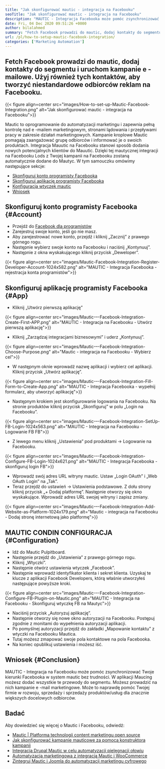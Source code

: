 ```yaml
---
title: "Jak skonfigurować mautic - integracja na Facebooku" 
seoTitle: "Jak skonfigurować mautic - integracja na Facebooku" 
description: "MAUTIC - Integracja Facebooka może pomóc zsynchronizować potencjalne potencjalne prowadzenie na Facebooku do systemu mautycznego bez trudności, a następnie wykorzystać je w kampaniach marketingowych." 
date: Fri, 04 Dec 2020 09:51:26 +0000
author: bilalahmed
summary: "Fetch Facebook prowadzi do mautic, dodaj kontakty do segmentu i prowadzić kampanie e -mailowe. Użyj również tych kontaktów, aby tworzyć niestandardowe odbiorców reklam na Facebooku." 
url: /pl/how-to-setup-mautic-facebook-integration/
categories: ['Marketing Automation']
---
```


## Fetch Facebook prowadzi do mautic, dodaj kontakty do segmentu i uruchom kampanie e -mailowe. Użyj również tych kontaktów, aby tworzyć niestandardowe odbiorców reklam na Facebooku.

{{< figure align=center src="images/How-to-set-up-Mautic-Facebook-Integration.png" alt="Jak skonfigurować mautic - integracja na Facebooku">}}

Mautic to oprogramowanie do automatyzacji marketingu i zapewnia pełną kontrolę nad e -mailem marketingowym, stronami lądowania i przepływami pracy w zakresie działań marketingowych. Kampanie kroplowe Mautic pomagają zaangażować grupę odbiorców i informować je o swoich produktach. Integracja Mauutic na Facebooku stanowi sposób dodania nowych potencjalnych klientów do Mauutic. Dzięki tej mautycznej integracji na Facebooku Lods z Twojej kampanii na Facebooku zostaną automatycznie dodane do Mautyc.
W tym samouczku omówimy następujące sekcje:
  * [Skonfiguruj konto programisty Facebooka][1]
  * [Skonfiguruj aplikację programisty Facebooka][2]
  * [Konfiguracja wtyczek mautic][3]
  * [Wniosek][4]

## Skonfiguruj konto programisty Facebooka   {#Account}
  * Przejdź do [Facebook dla programistów][5]
  * Zarejestruj swoje konto, jeśli go nie masz.
  * Aby zarejestrować nowe konto, przejdź i kliknij „Zacznij” z prawego górnego rogu.
  * Następnie wybierz swoje konto na Facebooku i naciśnij „Kontynuuj”.
  * Następnie z okna wyskakującego kliknij przycisk „Deweloper”.

{{< figure align=center src="images/Mautic-Facebook-Integration-Register-Developer-Account-1024x582.png" alt="MAUTIC - Integracja Facebooka - rejestracja konta programistów">}}


## Skonfiguruj aplikację programisty Facebooka   {#App}
  * Kliknij „Utwórz pierwszą aplikację”

{{< figure align=center src="images/Mautic-–-Facebook-Integration-Create-First-APP.png" alt="MAUTIC - Integracja na Facebooku - Utwórz pierwszą aplikację">}}

  * Kliknij „Zarządzaj integracjami biznesowymi” i uderz „Kontynuuj”.

{{< figure align=center src="images/Mautic-–-Facebook-Integration-Choose-Purpose.png" alt="Mautic - integracja na Facebooku - Wybierz cel">}}

  * W następnym oknie wprowadź nazwę aplikacji i wybierz cel aplikacji. Kliknij przycisk „Utwórz aplikację”.

{{< figure align=center src="images/Mautic-–-Facebook-Integration-Fill-Form-to-Create-App.png" alt="MAUTIC - Integracja Facebooka - wypełnij formularz, aby utworzyć aplikację">}}

  * Następnym krokiem jest skonfigurowanie logowania na Facebooku. Na stronie produktów kliknij przycisk „Skonfiguruj” w polu „Login na Facebooku”.

{{< figure align=center src="images/Mautic-–-Facebook-Integration-SetUp-FB-Login-1024x563.png" alt="MAUTIC - Integracja na Facebooku - Logowanie FB FB">}}

  * Z lewego menu kliknij „Ustawienia” pod produktami -> Logowanie na Facebooku.

{{< figure align=center src="images/Mautic-–-Facebook-Integration-Configure-FB-Login-1024x621.png" alt="MAUTIC - Integracja Facebooka - skonfiguruj login FB">}}

  * Wprowadź swój adres URL witryny mautic. Ustaw „Login OAuth” i „Web OAuth Login” na „Tak”.
  * Teraz przejdź do ustawień -> Ustawienia podstawowe. Z dołu strony kliknij przycisk „+ Dodaj platformę”. Następnie otworzy się okno wyskakujące. Wprowadź adres URL swojej witryny i zapisz zmiany.

{{< figure align=center src="images/Mautic-–-Facebook-Integration-Add-Website-as-Platform-1024x179.png" alt="Mautic - integracja na Facebooku - Dodaj stronę internetową jako platformę">}}


## MAUTIC CONDIN CONFIGURACJA   {#Configuration}
  * Idź do Mautic Pulpitboard.
  * Następnie przejdź do „Ustawienia” z prawego górnego rogu.
  * Kliknij „Wtyczki”.
  * Następnie otwórz ustawienia wtyczek „Facebook”.
  * Następnie wprowadź identyfikator klienta i sekret klienta. Uzyskaj te klucze z aplikacji Facebook Developers, którą właśnie utworzyłeś następujące powyższe kroki.

{{< figure align=center src="images/Mautic-–-Facebook-Integration-Configure-FB-Plugin-on-Mautic.png" alt="MAUTIC - Integracja na Facebooku - Skonfiguruj wtyczkę FB na Mautyc">}}

  * Naciśnij przycisk „Autoryzuj aplikację”.
  * Następnie otworzy się nowe okno autoryzacji na Facebooku. Postępuj zgodnie z monitami do wypełnienia autoryzacji aplikacji.
  * Po pomyślnej autoryzacji przejdź do zakładki „Mapowanie kontaktu” z wtyczki na Facebooku Mautica.
  * Tutaj możesz zmapować swoje pola kontaktowe na pola Facebooka.
  * Na koniec opublikuj ustawienia i możesz iść.

## Wniosek   {#Conclusion}
MAUTIC - Integracja na Facebooku może pomóc zsynchronizować Twoje kierunki Facebooka w system mautic bez trudności. W aplikacji Maucing możesz dodać wszystkie te przewody do segmentu. Możesz prowadzić na nich kampanie e -mail marketingowe. Może to naprawdę pomóc Twojej firmie w rozwoju, sprzedaży i sprzedaży produktów/usług dla znacznie większych docelowych odbiorców.

## Badać
Aby dowiedzieć się więcej o Mautic i Facebooku, odwiedź:
  * [Mautic | Platforma technologii content marketingu open source][6]
  * [Jak skonfigurować kampanie mauticowe za pomocą konstruktora kampanii][7]
  * [Integracja Drupal Mautic w celu automatyzacji pielęgnacji ołowiu][8]
  * [Automatyzacja marketingowa z integracją Mautic i WooCommerce][9]
  * [Zintegruj Mautic i Joomla do automatyzacji marketingu cyfrowego][10]

  
[1]: #account
[2]: #app
[3]: #configuration
[4]: #conclusion
[5]: https://developers.facebook.com/docs/apps#register
[6]: https://products.containerize.com/marketing-automation/mautic
[7]: https://blog.containerize.com/marketing-automation/how-to-setup-marketing-campaigns-using-mautic-campaign-builder/
[8]: https://blog.containerize.com/content-management/drupal-tutorial-automate-lead-growth-with-drupal-mautic/
[9]: https://blog.containerize.com/blogging/marketing-automation-using-mautic-and-wordpress-woocommerce/
[10]: https://blog.containerize.com/content-management/integrate-mautic-with-joomla-for-marketing-automation/
